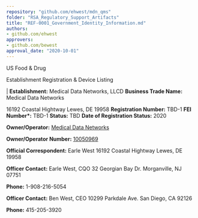 ```yaml
---
repository: "github.com/ehwest/mdn_qms"
folder: "RSA_Regulatory_Support_Artifacts"
title: "REF-0001_Government_Identity_Information.md"
authors:
- github.com/ehwest
approvers:
- github.com/bewest
approval_date: "2020-10-01"
---
```


US Food &amp; Drug

Establishment Registration &amp; Device Listing

| **Establishment:**
Medical Data Networks, LLCD
**Business Trade Name:**
Medical Data Networks

16192 Coastal Hightway
Lewes, DE  19958
**Registration Number:**  TBD-1
**FEI Number\*:**   TBD-1
**Status:** TBD 
**Date of Registration Status:** 2020

**Owner/Operator:**
[Medical Data Networks ](https://www.accessdata.fda.gov/scripts/cdrh/cfdocs/cfRL/rl.cfm?start_search=1&amp;establishmentName=&amp;regNum=&amp;StateName=&amp;CountryName=&amp;RegistrationNumber=&amp;OwnerOperatorNumber=10050969&amp;OwnerOperatorName=&amp;ProductCode=&amp;DeviceName=&amp;ProprietaryName=&amp;establishmentType=&amp;PAGENUM=10&amp;SortColumn=)

**Owner/Operator Number:** [10050969](https://www.accessdata.fda.gov/scripts/cdrh/cfdocs/cfRL/rl.cfm?start_search=1&amp;establishmentName=&amp;regNum=&amp;StateName=&amp;CountryName=&amp;RegistrationNumber=&amp;OwnerOperatorNumber=10050969&amp;OwnerOperatorName=&amp;ProductCode=&amp;DeviceName=&amp;ProprietaryName=&amp;establishmentType=&amp;PAGENUM=10&amp;SortColumn=)

**Official Correspondent:**
Earle West
16192 Coastal Hightway
Lewes, DE  19958

**Officer Contact:**
Earle West, CQO
32 Georgian Bay Dr.
Morganville, NJ  07751

**Phone:** 1-908-216-5054 


**Officer Contact:**
Ben West, CEO
10299 Parkdale Ave.
San Diego, CA  92126

**Phone:** 415-205-3920




